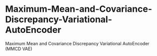 # Maximum-Mean-and-Covariance-Discrepancy-Variational-AutoEncoder
Maximum Mean and Covariance Discrepancy Variational AutoEncoder (MMCD VAE)

